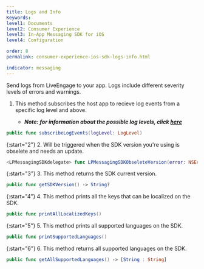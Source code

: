 ```yaml
---
title: Logs and Info
Keywords:
level1: Documents
level2: Consumer Experience
level3: In-App Messaging SDK for iOS
level4: Configuration

order: 8
permalink: consumer-experience-ios-sdk-logs-info.html

indicator: messaging
---
```



Send logs from LiveEngage to your app. Logs include different severity levels of errors and warnings.  

1. This method subscribes the host app to recieve log events from a specific log level and above.

    * _**Note: for information about the possible log levels, click [here](consumer-experience-ios-sdk-interfacedefinitions.html#loglevel)**_

```swift
public func subscribeLogEvents(logLevel: LogLevel)
```

{:start="2"}
2. Will be triggered when the SDK version you're using is obselete and needs an update.

```swift
<LPMessagingSDKdelegate> func LPMessagingSDKObseleteVersion(error: NSError)
```

{:start="3"}
3. This method returns the SDK current version.

```swift
public func getSDKVersion() -> String?
```

{:start="4"}
4. This method prints all the keys that can be localized on the SDK.

```swift
public func printAllLocalizedKeys()
```

{:start="5"}
5. This method prints all supported languages on the SDK.

```swift
public func printSupportedLanguages()
```

{:start="6"}
6. This method returns all supported languages on the SDK.

```swift
public func getAllSupportedLanguages() -> [String : String]
```
